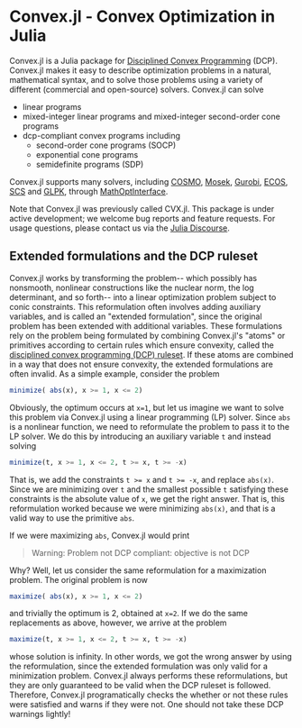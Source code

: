 Convex.jl - Convex Optimization in Julia
========================================

Convex.jl is a Julia package for [Disciplined Convex
Programming](http://dcp.stanford.edu/) (DCP). Convex.jl makes it easy to
describe optimization problems in a natural, mathematical syntax, and to
solve those problems using a variety of different (commercial and
open-source) solvers. Convex.jl can solve

-   linear programs
-   mixed-integer linear programs and mixed-integer second-order cone
    programs
-   dcp-compliant convex programs including
    -   second-order cone programs (SOCP)
    -   exponential cone programs
    -   semidefinite programs (SDP)

Convex.jl supports many solvers, including
[COSMO](https://github.com/oxfordcontrol/COSMO.jl),
[Mosek](https://github.com/JuliaOpt/Mosek.jl),
[Gurobi](https://github.com/JuliaOpt/gurobi.jl),
[ECOS](https://github.com/JuliaOpt/ECOS.jl),
[SCS](https://github.com/karanveerm/SCS.jl) and
[GLPK](https://github.com/JuliaOpt/GLPK.jl), through
[MathOptInterface](https://github.com/JuliaOpt/MathOptInterface.jl).

Note that Convex.jl was previously called CVX.jl. This package is under
active development; we welcome bug reports and feature requests. For
usage questions, please contact us via the [Julia Discourse](https://discourse.julialang.org/c/domain/opt).

## Extended formulations and the DCP ruleset

Convex.jl works by transforming the problem-- which possibly has nonsmooth, nonlinear constructions
like the nuclear norm, the log determinant, and so forth-- into a linear optimization problem
subject to conic constraints. This reformulation often involves adding auxiliary variables,
and is called an "extended formulation", since the original problem has been extended
with additional variables. These formulations rely on the problem being formulated by combining
Convex.jl's "atoms" or primitives according to certain rules which ensure convexity, called the
[disciplined convex programming (DCP) ruleset](http://cvxr.com/cvx/doc/dcp.html). If these atoms are combined in a way that does
not ensure convexity, the extended formulations are often invalid. As a simple example, consider
the problem 
```julia
minimize( abs(x), x >= 1, x <= 2)
```
Obviously, the optimum occurs at `x=1`, but let
us imagine we want to solve this problem via Convex.jl using a linear programming (LP) solver.
Since `abs` is a nonlinear function, we need to reformulate the problem to pass it to the LP solver.
We do this by introducing an auxiliary variable `t` and instead solving
```julia
minimize(t, x >= 1, x <= 2, t >= x, t >= -x)
```
That is, we add the constraints `t >= x` and `t >= -x`, and replace `abs(x)`. Since we are minimizing over `t` and the smallest possible `t` satisfying these constraints is the absolute value of `x`, we get the right answer. That is, this reformulation worked because we were minimizing `abs(x)`, and that is a valid way to use the primitive `abs`.

If we were maximizing `abs`, Convex.jl would print

> Warning: Problem not DCP compliant: objective is not DCP

Why? Well, let us consider the same reformulation for a maximization problem. The original problem is now
```julia
maximize( abs(x), x >= 1, x <= 2)
```
and trivially the optimum is 2, obtained at `x=2`.
If we do the same replacements as above, however, we arrive at the problem
```julia
maximize(t, x >= 1, x <= 2, t >= x, t >= -x)
```
whose solution is infinity. In other words, we got the wrong answer by using the reformulation, since the extended formulation was only valid for a minimization problem. Convex.jl always performs these reformulations, but they are only guaranteed to be valid when the DCP ruleset is followed. Therefore, Convex.jl programatically checks the whether or not these rules were satisfied and warns if they were not. One should not take these DCP warnings lightly!
